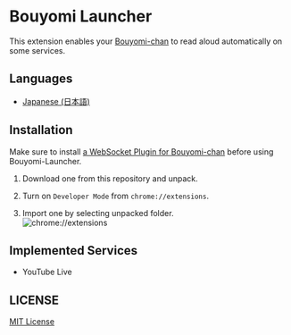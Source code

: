 [Bouyomi-chan]: https://chi.usamimi.info/Program/Application/BouyomiChan



# Bouyomi Launcher
This extension enables your [Bouyomi-chan] to read aloud automatically on some services.


## Languages
* [Japanese (日本語)](/README_ja.md)


## Installation
Make sure to install [a WebSocket Plugin for Bouyomi-chan](https://github.com/chocoa/BouyomiChan-WebSocket-Plugin) before using Bouyomi-Launcher.

1.	Download one from this repository and unpack.

2.	Turn on `Developer Mode` from `chrome://extensions`.

3.	Import one by selecting unpacked folder.<Br />
	![chrome://extensions](https://user-images.githubusercontent.com/14960841/73714728-b37fdb00-4709-11ea-9c8d-5280f77d39fa.png)


## Implemented Services
* YouTube Live


## LICENSE
[MIT License](/LICENSE)